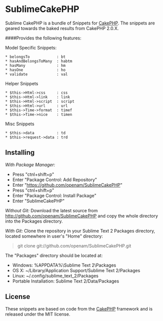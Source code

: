 SublimeCakePHP
=================

Sublime CakePHP is a bundle of Snippets for [CakePHP](http://cakephp.org). The snippets are geared towards the baked results from CakePHP 2.0.X.

####Provides the following features:

Model Specific Snippets:

    * belongsTo            : bt
    * hasAndBelongsToMany  : habtm
    * hasMany              : hm
    * hasOne               : ho
    * validate             : val

Helper Snippets

    * $this->Html->css     : css
    * $this->Html->link    : link
    * $this->Html->script  : script
    * $this->Html->url     : url
    * $this->Time->format  : timef
    * $this->Time->nice    : timen

Misc Snippets

    * $this->data          : td
    * $this->request->data : trd


Installing
----------

*With Package Manager:*

* Press "ctnl+shift+p"
* Enter "Package Control: Add Repository"
* Enter "https://github.com/openam/SublimeCakePHP"
* Press "ctnl+shift+p"
* Enter "Package Control: Install Package"
* Enter "SublimeCakePHP"

*Without Git:* Download the latest source from http://github.com/openam/SublimeCakePHP and copy the whole directory into the Packages directory.

*With Git:* Clone the repository in your Sublime Text 2 Packages directory, located somewhere in user's "Home" directory:

> git clone git://github.com/openam/SublimeCakePHP.git

The "Packages" directory should be located at:

* Windows:
    %APPDATA%\Sublime Text 2\Packages
* OS X:
    ~/Library/Application Support/Sublime Text 2/Packages
* Linux:
    ~/.config/sublime_text_2/Packages
* Portable Installation:
    Sublime Text 2/Data/Packages

License
-------
These snippets are based on code from the [CakePHP](http://cakephp.org) framework and is released under the MIT license.